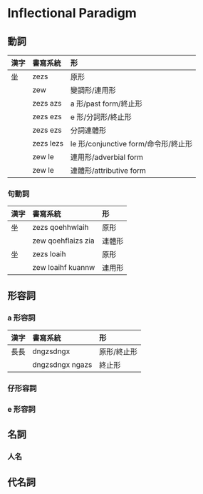 # Inflectional Paradigm

## 動詞

| 漢字 | 書寫系統 | 形 |
| :--- | :--- | :--- |
| 坐 | zezs | 原形 |
|| zew | 變調形/連用形 |
|| zezs azs | a 形/past form/終止形 |
|| zezs ezs | e 形/分詞形/終止形 |
|| zezs ezs | 分詞連體形 |
|| zezs lezs | le 形/conjunctive form/命令形/終止形 |
|| zew le | 連用形/adverbial form |
|| zew le | 連體形/attributive form |

### 句動詞

| 漢字 | 書寫系統 | 形 |
| :--- | :--- | :--- |
| 坐 | zezs qoehhwlaih | 原形 |
|| zew qoehflaizs zia | 連體形 |
| 坐 | zezs loaih | 原形 |
|| zew loaihf kuannw | 連用形 |

## 形容詞

### a 形容詞

| 漢字 | 書寫系統 | 形 |
| :--- | :--- | :--- |
| 長長 | dngzsdngx | 原形/終止形 |
|| dngzsdngx ngazs | 終止形 |

### 仔形容詞

### e 形容詞

## 名詞

### 人名

## 代名詞
